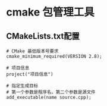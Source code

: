 <!--
 * @作者: 14770137
 * @Date: 2022-09-22 15:15:58
-->
# cmake 包管理工具

## CMakeLists.txt配置
```text
# CMake 最低版本号要求
cmake_minimum_required(VERSION 2.8);

# 项目信息
project("项目信息")

# 指定生成目标
# 第一个参数是程序名，第二个参数是源文件
add_executable(name source.cpp);
```